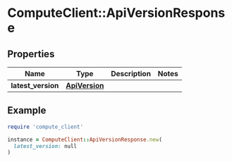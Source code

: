 # ComputeClient::ApiVersionResponse

## Properties

| Name | Type | Description | Notes |
| ---- | ---- | ----------- | ----- |
| **latest_version** | [**ApiVersion**](ApiVersion.md) |  |  |

## Example

```ruby
require 'compute_client'

instance = ComputeClient::ApiVersionResponse.new(
  latest_version: null
)
```

